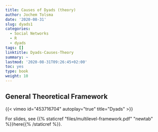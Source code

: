 ```yaml
---
title: Causes of Dyads (theory)
author: Jochem Tolsma
date: '2020-08-31'
slug: dyads1
categories:
  - Social Networks
  - R
  - dyads
tags: []
linktitle: Dyads-Causes-Theory
summary: ~
lastmod: '2020-08-31T09:26:45+02:00'
toc: yes
type: book
weight: 10
---
```


## General Theoretical Framework


{{< vimeo id="453716704" autoplay="true" title="Dyads" >}}  

For slides, see {{% staticref "files/multilevel-framework.pdf" "newtab" %}}here{{% /staticref %}}. 
